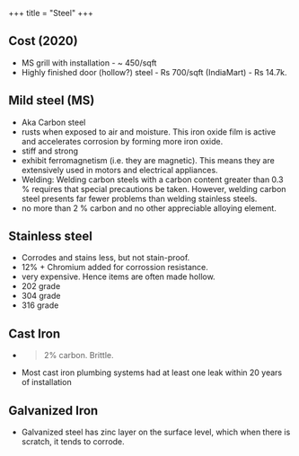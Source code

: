 +++
title = "Steel"
+++

## Cost (2020)
- MS grill with installation - ~ 450/sqft
- Highly finished door (hollow?) steel - Rs 700/sqft (IndiaMart) - Rs 14.7k.


## Mild steel (MS)
- Aka Carbon steel
- rusts when exposed to air and moisture. This iron oxide film is active and accelerates corrosion by forming more iron oxide.
- stiff and strong
- exhibit ferromagnetism (i.e. they are magnetic). This means they are extensively used in motors and electrical appliances.
- Welding: Welding carbon steels with a carbon content greater than 0.3 % requires that special precautions be taken. However, welding carbon steel presents far fewer problems than welding stainless steels.
- no more than 2 % carbon and no other appreciable alloying element.

## Stainless steel
- Corrodes and stains less, but not stain-proof.
- 12% + Chromium added for corrossion resistance.
- very expensive. Hence items are often made hollow.
- 202 grade
- 304 grade  
- 316 grade

## Cast Iron
- >2% carbon. Brittle.
- Most cast iron plumbing systems had at least one leak within 20 years of installation

## Galvanized Iron
- Galvanized steel has zinc layer on the surface level, which when there is scratch, it tends to corrode.